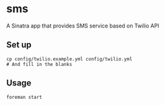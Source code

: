 # sms

A Sinatra app that provides SMS service based on Twilio API

## Set up

    cp config/twilio.example.yml config/twilio.yml
    # And fill in the blanks

## Usage

    foreman start